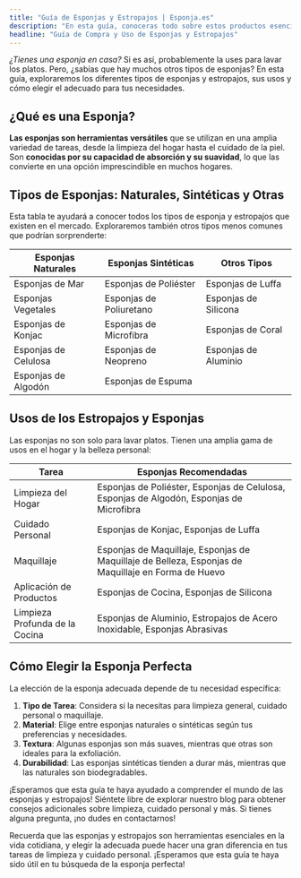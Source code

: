 ```yaml
---
title: "Guía de Esponjas y Estropajos | Esponja.es"
description: "En esta guía, conoceras todo sobre estos productos esenciales para la limpieza y el cuidado personal. Desde esponjas naturales hasta estropajos sintéticos, aprenderás sobre los tipos  de esponja disponibles, sus usos, y cómo elegir el adecuado para tus necesidades."
headline: "Guía de Compra y Uso de Esponjas y Estropajos"
---
```


_¿Tienes una esponja en casa?_ Si es así, probablemente la uses para lavar los platos. Pero, ¿sabías que hay muchos otros tipos de esponjas? En esta guía, exploraremos los diferentes tipos de esponjas y estropajos, sus usos y cómo elegir el adecuado para tus necesidades.

## ¿Qué es una Esponja?

**Las esponjas son herramientas versátiles** que se utilizan en una amplia variedad de tareas, desde la limpieza del hogar hasta el cuidado de la piel. Son **conocidas por su capacidad de absorción y su suavidad**, lo que las convierte en una opción imprescindible en muchos hogares.

## Tipos de Esponjas: Naturales, Sintéticas y Otras

Esta tabla te ayudará a conocer todos los tipos de esponja y estropajos que existen en el mercado. Exploraremos también otros tipos menos comunes que podrían sorprenderte:

| Esponjas Naturales   | Esponjas Sintéticas     | Otros Tipos          |
| -------------------- | ----------------------- | -------------------- |
| Esponjas de Mar      | Esponjas de Poliéster   | Esponjas de Luffa    |
| Esponjas Vegetales   | Esponjas de Poliuretano | Esponjas de Silicona |
| Esponjas de Konjac   | Esponjas de Microfibra  | Esponjas de Coral    |
| Esponjas de Celulosa | Esponjas de Neopreno    | Esponjas de Aluminio |
| Esponjas de Algodón  | Esponjas de Espuma      |                      |

## Usos de los Estropajos y Esponjas

Las esponjas no son solo para lavar platos. Tienen una amplia gama de usos en el hogar y la belleza personal:

| Tarea                          | Esponjas Recomendadas                                                                               |
| ------------------------------ | --------------------------------------------------------------------------------------------------- |
| Limpieza del Hogar             | Esponjas de Poliéster, Esponjas de Celulosa, Esponjas de Algodón, Esponjas de Microfibra            |
| Cuidado Personal               | Esponjas de Konjac, Esponjas de Luffa                                                               |
| Maquillaje                     | Esponjas de Maquillaje, Esponjas de Maquillaje de Belleza, Esponjas de Maquillaje en Forma de Huevo |
| Aplicación de Productos        | Esponjas de Cocina, Esponjas de Silicona                                                            |
| Limpieza Profunda de la Cocina | Esponjas de Aluminio, Estropajos de Acero Inoxidable, Esponjas Abrasivas                            |

## Cómo Elegir la Esponja Perfecta

La elección de la esponja adecuada depende de tu necesidad específica:

1. **Tipo de Tarea**: Considera si la necesitas para limpieza general, cuidado personal o maquillaje.
2. **Material**: Elige entre esponjas naturales o sintéticas según tus preferencias y necesidades.
3. **Textura**: Algunas esponjas son más suaves, mientras que otras son ideales para la exfoliación.
4. **Durabilidad**: Las esponjas sintéticas tienden a durar más, mientras que las naturales son biodegradables.

¡Esperamos que esta guía te haya ayudado a comprender el mundo de las esponjas y estropajos! Siéntete libre de explorar nuestro blog para obtener consejos adicionales sobre limpieza, cuidado personal y más. Si tienes alguna pregunta, ¡no dudes en contactarnos!

Recuerda que las esponjas y estropajos son herramientas esenciales en la vida cotidiana, y elegir la adecuada puede hacer una gran diferencia en tus tareas de limpieza y cuidado personal. ¡Esperamos que esta guía te haya sido útil en tu búsqueda de la esponja perfecta!
